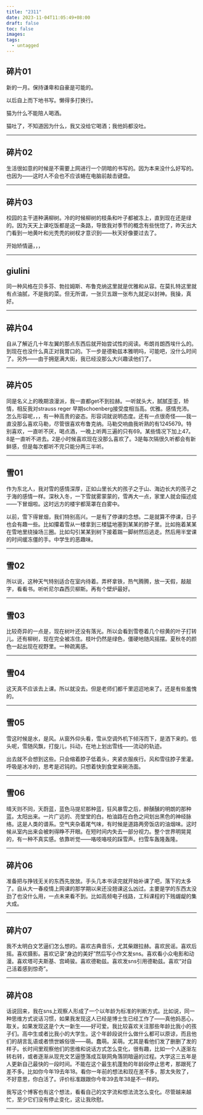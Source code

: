 ```yaml
---
title: "2311"
date: 2023-11-04T11:05:49+08:00
draft: false
toc: false
images:
tags:
  - untagged
---
```


## 碎片01

新的一月。保持谦卑和自豪是可能的。

以后自上而下地书写。懒得多打换行。

猫为什么不能陪人喝酒。

猫吐了，不知道因为什么，我又没给它喝酒；我他妈都没吐。

---

## 碎片02

生活很如意的时候是不需要上网进行一个阴暗的书写的。因为本来没什么好写的。也因为——这时人不会也不应该蜷在电脑前敲击键盘。

---

## 碎片03

校园的主干道种满柳树。冷的时候柳树的枝条和叶子都被冻上，直到现在还是绿的。因为天天上课吃饭都是这一条路，导致我对季节的概念有些恍惚了，昨天出大门看到一地黄叶和光秃秃的树杈才意识到——秋天好像要过去了。

开始矫情逼，，，

---

## giulini

同一种风格在贝多芬、勃拉姆斯、布鲁克纳这里就是优雅和从容。在莫扎特这里就有点油腻，不是我的菜。但无所谓，一张贝五跟一张布九就足以封神。我操，真好。

---

## 碎片04

自从了解近几十年左翼的那点东西后就开始尝试性的阅读。布朗肖朗西埃什么的。到现在也没什么真正对我胃口的。下一步是德勒兹本雅明吗，可能吧，没什么时间了。另外——由于拥趸满大街，我已经没那么大兴趣读他们了。

---

## 碎片05

同是名义上的晚期浪漫派，我一直都get不到拉赫。一听就头大，腻腻歪歪，矫情，相反我对strauss reger 早期schoenberg接受度相当高。优雅。感情充沛。怎么形容呢，，，有一种高贵的姿态。形容词就说明态度。还有一点很奇怪——我一直没那么喜欢马勒，尽管很喜欢布鲁克纳。马勒交响曲我听熟的有1245679。特别喜欢，一直听不厌，喝点酒，一晚上听两三遍的只有69。某些情况下加上47。8是一直听不进去。2是小时候喜欢现在没那么喜欢了。3是每次隔很久听都会有新鲜感，但是每次都听不完只能分两三半听。

---

## 雪01

作为东北人，我对雪的感情深厚，正如山里长大的孩子之于山、海边长大的孩子之于海的感情一样。深秋入冬，一下雪就雾蒙蒙的，雪再大一点，家里人就会描述成——下冒烟啦。这时远方的楼宇都笼罩在白雾中。

以前，雪下得冒烟，我们特别高兴。一是有了停课的念想。二是就算不停课，日子也会有趣一些。比如攥着雪从一楼拿到三楼猛地塞到某某的脖子里。比如拖着某某在雪地里绕操场三圈。比如勾引某某到树下接着踹一脚树然后逃走。然后用半堂课的时间缓冻僵的手。中学生的恶趣味。

---

## 雪02

所以说，这种天气特别适合在室内待着。弄杯拿铁，热气腾腾，放一天假，敲敲字，看看书。听听尼尔森西贝柳斯。再有个壁炉最好。

---

## 雪03

比较奇异的一点是，现在树叶还没有落光。所以会看到雪卷着几个棕黄的叶子打转儿。还有柳树，现在完全被冻住。枝叶仍然是绿色，僵硬地随风摇摆。夏秋冬的颜色一起出现在视野里。一种疏离感。

---

## 雪04

这天真不应该去上课。所以就没去。但是老师们都千里迢迢地来了。还是有些羞愧的。

---

## 雪05

雪这时候是水，是风。从窗外仰头看，雪从空调外机下倾泻而下，是洒下来的。低头呢，雪随风飘，打旋儿，抖动，在地上划出雪线——流动的轨迹。

出去就不会想到这些。只会缩着脖子低着头，夹紧衣服疾行。风和雪往脖子里灌。呼吸是冰冷的，思考是迟钝的。只想着快到食堂来碗汤面。

---

## 雪06

晴天则不同，天蔚蓝，蓝色马提尼那种蓝，狂风暴雪之后，醉醺醺的明朗的那种蓝。太阳出来。一片广远的、亮堂堂的白。柏油路在白色之间划出黑色的神经脉络。这是人类的谱系。空气夹杂着尾气味，有时候是道路两旁饭店的油烟味。这时候从室内出来会被刺得睁不开眼。在短时间内失去一部分视力。整个世界明晃晃的，有一种不真实感。依靠听觉——咯吱咯吱的踩雪声。扫雪车轰隆轰隆。

---

## 碎片06

准备把与挣钱无关的东西先放放。手头几本书读完就开始补课了吧，落下的太多了。自从大一春疫情上网课的那学期以来还没翘课这么凶过。主要是学的东西太没劲了也没什么用，一点未来看不到。比如高频电子线路，工科课程的下贱龌龊的集大成。

---

## 碎片07

我不太明白文艺逼们怎么想的。喜欢古典音乐，尤其柴跟拉赫。喜欢民谣。喜欢后摇。喜欢摄影。喜欢记录“身边的美好”然后写小作文发sns。喜欢看小众电影和动漫。喜欢塔可夫斯基、宫崎骏。喜欢德勒兹。喜欢发sns引用德勒兹。喜欢“对自己活着感到惊奇”。

---

## 碎片08

话说回来，我在sns上观察人形成了一个以年龄为标准的判断方式。比如说，同一种思维方式说话习惯，如果我发现这人已经是博士生已经工作了——真他妈恶心，取关。如果发现这是个大一新生——好可爱。我比较喜欢关注那些年龄比我小的孩子们。高中生或者比我小的大学生。这个年龄段说什么做什么都可以原谅，而且他们的胡言乱语或者愤世嫉俗很——萌。蠢萌。呆萌。尤其是看他们发了删删了发的样子。长时间里观察他们的思维和说话方式怎么变化，很有趣，比如一个人逐渐左转右转，或者逐渐从现充文艺逼堕落成互联网角落阴暗逼的过程。大学这三五年是人更新自己最快的一段时间。不能在这个最生机蓬勃的年龄段停止思考，那跟死了差不多。比如你今年19去年18。看你一年前的想法和现在差不多，那太失败了，不好意思，你白活了。评价标准跟跟你今年39去年38是不一样的。

我写这个博客也有这个想法，看看自己的文字流和想法流怎么变化。尽管越来越忙，至少它们没有停止变化，这让我欣慰。

---

